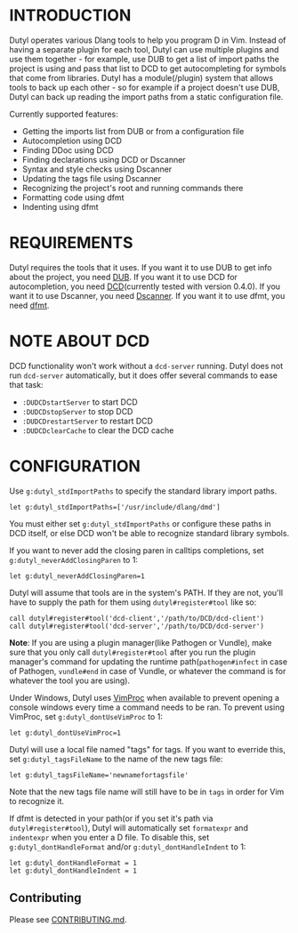 INTRODUCTION
============

Dutyl operates various Dlang tools to help you program D in Vim. Instead of
having a separate plugin for each tool, Dutyl can use multiple plugins and
use them together - for example, use DUB to get a list of import paths the
project is using and pass that list to DCD to get autocompleting for symbols
that come from libraries. Dutyl has a module(/plugin) system that allows tools
to back up each other - so for example if a project doesn't use DUB, Dutyl can
back up reading the import paths from a static configuration file.

Currently supported features:

* Getting the imports list from DUB or from a configuration file
* Autocompletion using DCD
* Finding DDoc using DCD
* Finding declarations using DCD or Dscanner
* Syntax and style checks using Dscanner
* Updating the tags file using Dscanner
* Recognizing the project's root and running commands there
* Formatting code using dfmt
* Indenting using dfmt


REQUIREMENTS
============

Dutyl requires the tools that it uses. If you want it to use DUB to get info
about the project, you need [DUB](http://code.dlang.org/download). If you want
it to use DCD for autocompletion, you need
[DCD](https://github.com/Hackerpilot/DCD)(currently tested with version 0.4.0).
If you want it to use Dscanner, you need
[Dscanner](https://github.com/Hackerpilot/Dscanner). If you want it to use
dfmt, you need [dfmt](https://github.com/Hackerpilot/dfmt).


NOTE ABOUT DCD
==============

DCD functionality won't work without a `dcd-server` running. Dutyl does not run
`dcd-server` automatically, but it does offer several commands to ease that
task:

 - `:DUDCDstartServer` to start DCD
 - `:DUDCDstopServer` to stop DCD
 - `:DUDCDrestartServer` to restart DCD
 - `:DUDCDclearCache` to clear the DCD cache


CONFIGURATION
=============

Use `g:dutyl_stdImportPaths` to specify the standard library import paths.
```vim
let g:dutyl_stdImportPaths=['/usr/include/dlang/dmd']
```
You must either set `g:dutyl_stdImportPaths` or configure these paths in DCD
itself, or else DCD won't be able to recognize standard library symbols.

If you want to never add the closing paren in calltips completions, set
`g:dutyl_neverAddClosingParen` to 1:
```vim
let g:dutyl_neverAddClosingParen=1
```

Dutyl will assume that tools are in the system's PATH. If they are not, you'll
have to supply the path for them using `dutyl#register#tool` like so:
```vim
call dutyl#register#tool('dcd-client','/path/to/DCD/dcd-client')
call dutyl#register#tool('dcd-server','/path/to/DCD/dcd-server')
```
**Note**: If you are using a plugin manager(like Pathogen or Vundle), make sure
that you only call `dutyl#register#tool` after you run the plugin manager's
command for updating the runtime path(`pathogen#infect` in case of Pathogen,
`vundle#end` in case of Vundle, or whatever the command is for whatever the
tool you are using).

Under Windows, Dutyl uses [VimProc](https://github.com/Shougo/vimproc.vim) when
available to prevent opening a console windows every time a command needs to be
ran. To prevent using VimProc, set `g:dutyl_dontUseVimProc` to 1:
```vim
let g:dutyl_dontUseVimProc=1
```

Dutyl will use a local file named "tags" for tags. If you want to everride
this, set `g:dutyl_tagsFileName` to the name of the new tags file:
```vim
let g:dutyl_tagsFileName='newnamefortagsfile'
```
Note that the new tags file name will still have to be in `tags` in order
for Vim to recognize it.

If dfmt is detected in your path(or if you set it's path via
`dutyl#register#tool`), Dutyl will automatically set `formatexpr` and
`indentexpr` when you enter a D file. To disable this, set
`g:dutyl_dontHandleFormat` and/or `g:dutyl_dontHandleIndent` to 1:
```vim
let g:dutyl_dontHandleFormat = 1
let g:dutyl_dontHandleIndent = 1
```

## Contributing

Please see [CONTRIBUTING.md](CONTRIBUTING.md).
